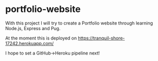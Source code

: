 # portfolio-website
With this project I will try to create a Portfolio website through learning Node.js, Express and Pug.

At the moment this is deployed on https://tranquil-shore-17242.herokuapp.com/

I hope to set a GitHub->Heroku pipeline next!
